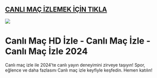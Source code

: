 ## <a href="https://bit.ly/goley903">CANLI MAÇ İZLEMEK İÇİN TIKLA</a>

<a href="https://bit.ly/goley903"><img src="https://s13.gifyu.com/images/SPuTg.gif"></a>

# Canlı Maç HD İzle - Canlı Maç İzle - Canlı Maç İzle 2024
Canlı maç izle ile 2024'te canlı yayın deneyimini zirveye taşıyın! Spor, eğlence ve daha fazlasını Canlı maç izle keyfiyle keşfedin. Hemen katılın!
